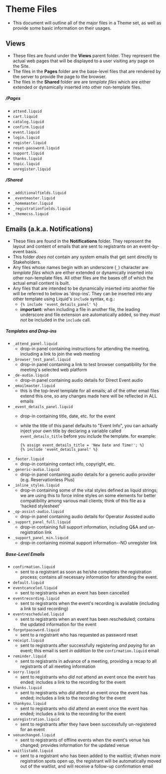 # Theme Files

- This document will outline all of the major files in a Theme set, as well as provide some basic information on their usages.


## Views

- These files are found under the **Views** parent folder. They represent the actual web pages that will be displayed to a user visiting any page on the Site.
- The files in the **Pages** folder are the base-level files that are rendered by the server to provide the page to the browser.
- The files in the **Shared** folder are are _template files_ which are either extended or dynamically inserted into other non-template files.

##### /Pages

- `attend.liquid`
- `cart.liquid`
- `catalog.liquid`
- `confirm.liquid`
- `event.liquid`
- `login.liquid`
- `register.liquid`
- `reset-password.liquid`
- `support.liquid`
- `thanks.liquid`
- `topic.liquid`
- `unregister.liquid`

##### /Shared

- `_additionalfields.liquid`
- `_eventmaster.liquid`
- `_homemaster.liquid`
- `_registrationfields.liquid`
- `_themecss.liquid`


## Emails (a.k.a. Notifications)

- These files are found in the **Notifications** folder. They represent the layout and content of emails that are sent to registrants on an event-by-event basis.
- This folder _does not_ contain any system emails that get sent directly to Stakeholders.
- Any files whose names begin with an underscore (`_`) character are _template files_ which are either extended or dynamically inserted into other non-template files. All other files are the bases off of which the actual email content is built.
- Any files that are intended to be dynamically inserted into another file will be referred to below as 'drop-ins'. They can be inserted into any other template using Liquid's `include` syntax, e.g.:
  + `{% include 'event_details_panel' %}`
  + **important:** when including a file in another file, the leading underscore and file extension are automatically added, so they _must not_ be included in the `include` call.


##### Templates and Drop-ins

  - `_attend_panel.liquid`
    + drop-in panel containing instructions for attending the meeting, including a link to join the web meeting
  - `_browser_test_panel.liquid`
    + drop-in panel containing a link to test browser compatibility for the meeting's selected web platform
  - `_de-audio.liquid`
    + drop-in panel containing audio details for Direct Event audio
  - `_emailmaster.liquid`
    + this is the top-level template for all emails; all of the other email files extend this one, so any changes made here will be reflected in ALL emails
  - `_event_details_panel.liquid`
    + drop-in containing title, date, etc. for the event
    + while the title of this panel defaults to "Event Info", you can actually inject your own title by declaring a variable called `event_details_title` before you include the template. for example:

      ```
      {% assign event_details_title = 'New Date and Time!'; %}
      {% include 'event_details_panel' %}
      ```
  - `_footer.liquid`
    + drop-in containing contact info, copyright, etc.
  - `_generic-audio.liquid`
    + drop-in panel containing audio details for a generic audio provider (e.g. Reservationless Plus)
  - `_inline_styles.liquid`
    + drop-in containing some of the vital styles defined as liquid strings; we are using this to force inline styles on some elements for better compatibility among various mail clients; think of this file as a 'hacked stylesheet'
  - `_op-assist-audio.liquid`
    + drop-in panel containing audio details for Operator Assisted audio
  - `_support_panel_full.liquid`
    + drop-in containing full support information, including Q&A and un-registration link
  - `_support_panel_min.liquid`
    + drop-in containing minimal support information--NO unregister link


##### Base-Level Emails

  - `confirmation.liquid`
    + sent to a registrant as soon as he/she completes the registration process; contains all necessary information for attending the event.
  - `default.liquid`
  - `eventcanceled.liquid`
    + sent to registrants when an event has been cancelled
  - `eventrecording.liquid`
    + sent to registrants when the event's recording is available (including a link to said recording)
  - `eventrescheduled.liquid`
    + sent to registrants when an event has been rescheduled; contains the updated information for the event
  - `forgotpassword.liquid`
    + sent to a registrant who has requested as password reset
  - `receipt.liquid`
    + sent to registrants after successfully registering _and paying_ for an event; this email is sent _in addition to_ the `confirmation.liquid` email
  - `reminder.liquid`
    + sent to registrants in advance of a meeting, providing a recap to all registrants of all meeting information
  - `sorry.liquid`
    + sent to registrants who _did not_ attend an event once the event has ended; includes a link to the recording for the event
  - `thanks.liquid`
    + sent to registrants who _did_ attend an event once the event has ended; includes a link to the recording for the event
  - `thankyou.liquid`
    + sent to registrants who _did_ attend an event once the event has ended; includes a link to the recording for the event
  - `unregistration.liquid`
    + sent to registrants after they have been successfully un-registered for an event
  - `venuechanged.liquid`
    + sent to registrants of offline events when the event's venue has changed; provides information for the updated venue
  - `waitlistadd.liquid`
    + sent to a registrant who has been added to the waitlist; if/when more registration spots open up, the registrant will be automatically moved out of the waitlist, and will receive a follow-up confirmation email
